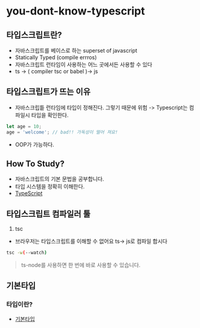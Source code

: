 # you-dont-know-typescript

## 타입스크립트란?
- 자바스크립트를 베이스로 하는 superset of javascript
- Statically Typed (compile errros)
- 자바스크립트 런타임이 사용하는 어느 곳에서든 사용할 수 있다
- ts -> ( compiler tsc or babel )-> js

## 타입스크립트가 뜨는 이유
- 자바스크립틑 런타임에 타입이 정해진다. 그렇기 때문에 위험 -> Typescript는 컴파일시 타입을 확인한다.
```js
let age = 10;
age = 'welcome'; // bad!! 가독성이 떨어 져요!
```
- OOP가 가능하다.

## How To Study?
- 자바스크립트의 기본 문법을 공부합니다.
- 타입 시스템을 정확히 이해한다.
- [TypeScript](https://www.typescriptlang.org)

## 타입스크립트 컴파일러 툴
1. tsc
- 브라우저는 타입스크립트를 이해할 수 없어요 ts-> js로 컴파일 합시다
```bash
tsc -w(--watch)
```
> ts-node를 사용하면 한 번에 바로 사용할 수 있습니다.

## 기본타입
### 타입이란?
- [기본타입](./02기본타입/기본타입.md)